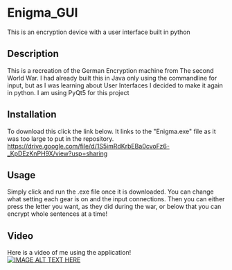 # Enigma_GUI
This is an encryption device with a user interface built in python

## Description
This is a recreation of the German Encryption machine from The second World War. I had already built this in Java only using the commandline for input, but as I was learning about User Interfaces I decided to make it again in python. I am using PyQt5 for this project

## Installation
To download this click the link below. It links to the "Enigma.exe" file as it was too large to put in the repository.
https://drive.google.com/file/d/1S5imRdKrbEBa0cvoFz6-_KpDEzKnPH9X/view?usp=sharing

## Usage
Simply click and run the .exe file once it is downloaded. You can change what setting each gear is on and the input connections. Then you can either press the letter you want, as they did during the war, or below that you can encrypt whole sentences at a time!

## Video
Here is a video of me using the application! <br/>
[![IMAGE ALT TEXT HERE](http://i3.ytimg.com/vi/mCK8NKxk5AE/hqdefault.jpg)](https://youtu.be/mCK8NKxk5AE)
